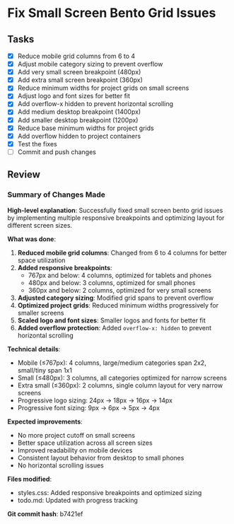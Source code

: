 # Fix Small Screen Bento Grid Issues

## Tasks
- [x] Reduce mobile grid columns from 6 to 4
- [x] Adjust mobile category sizing to prevent overflow
- [x] Add very small screen breakpoint (480px)
- [x] Add extra small screen breakpoint (360px)
- [x] Reduce minimum widths for project grids on small screens
- [x] Adjust logo and font sizes for better fit
- [x] Add overflow-x hidden to prevent horizontal scrolling
- [x] Add medium desktop breakpoint (1400px)
- [x] Add smaller desktop breakpoint (1200px)
- [x] Reduce base minimum widths for project grids
- [x] Add overflow hidden to project containers
- [x] Test the fixes
- [ ] Commit and push changes

## Review

### Summary of Changes Made

**High-level explanation**: Successfully fixed small screen bento grid issues by implementing multiple responsive breakpoints and optimizing layout for different screen sizes.

**What was done**:
1. **Reduced mobile grid columns**: Changed from 6 to 4 columns for better space utilization
2. **Added responsive breakpoints**:
   - 767px and below: 4 columns, optimized for tablets and phones
   - 480px and below: 3 columns, optimized for small phones
   - 360px and below: 2 columns, optimized for very small screens
3. **Adjusted category sizing**: Modified grid spans to prevent overflow
4. **Optimized project grids**: Reduced minimum widths progressively for smaller screens
5. **Scaled logo and font sizes**: Smaller logos and fonts for better fit
6. **Added overflow protection**: Added `overflow-x: hidden` to prevent horizontal scrolling

**Technical details**:
- Mobile (≤767px): 4 columns, large/medium categories span 2x2, small/tiny span 1x1
- Small (≤480px): 3 columns, all categories optimized for narrow screens
- Extra small (≤360px): 2 columns, single column layout for very narrow screens
- Progressive logo sizing: 24px → 18px → 16px → 14px
- Progressive font sizing: 9px → 6px → 5px → 4px

**Expected improvements**:
- No more project cutoff on small screens
- Better space utilization across all screen sizes
- Improved readability on mobile devices
- Consistent layout behavior from desktop to small phones
- No horizontal scrolling issues

**Files modified**:
- styles.css: Added responsive breakpoints and optimized sizing
- todo.md: Updated with progress tracking

**Git commit hash**: b7421ef